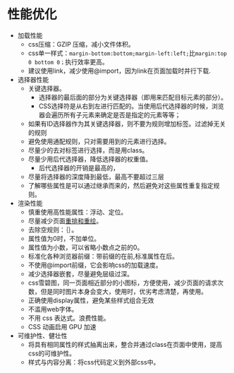 # 性能优化

- 加载性能
    - css压缩：GZIP 压缩，减小文件体积。
    - css单一样式：`margin-bottom:bottom;margin-left:left;`比`margin:top 0 bottom 0；`执行效率更高。
    - 建议使用link，减少使用@import，因为link在页面加载时并行下载.
- 选择器性能
    - 关键选择器。
        - 选择器的最后面的部分为关键选择器（即用来匹配目标元素的部分）。
        - CSS选择符是从右到左进行匹配的。当使用后代选择器的时候，浏览器会遍历所有子元素来确定是否是指定的元素等等；
    - 如果有ID选择器作为其关键选择器，则不要为规则增加标签。过滤掉无关的规则
    - 避免使用通配规则，只对需要用到的元素进行选择。
    - 尽量少的去对标签进行选择，而是用class。
    - 尽量少用后代选择器，降低选择器的权重值。
        - 后代选择器的开销是最高的，
    - 尽量将选择器的深度降到最低，最高不要超过三层
    - 了解哪些属性是可以通过继承而来的，然后避免对这些属性重复指定规则。
- 渲染性能
    - 慎重使用高性能属性：浮动、定位。
    - 尽量减少页面[重排和重绘](./重排和重绘.md)。
    - 去除空规则：｛｝。
    - 属性值为0时，不加单位。
    - 属性值为小数，可以省略小数点之前的0。
    - 标准化各种浏览器前缀：带前缀的在前,标准属性在后。
    - 不使用@import前缀，它会影响css的加载速度。
    - 减少选择器嵌套，尽量避免层级过深。
    - css雪碧图，同一页面相近部分的小图标，方便使用，减少页面的请求次数，但是同时图片本身会变大，使用时，优劣考虑清楚，再使用。
    - 正确使用display属性，避免某些样式组合无效
    - 不滥用web字体。
    - 不用 css 表达式。浪费性能。
    - CSS 动画启用 GPU 加速
- 可维护性、健壮性
    - 将具有相同属性的样式抽离出来，整合并通过class在页面中使用，提高css的可维护性。
    - 样式与内容分离：将css代码定义到外部css中。
